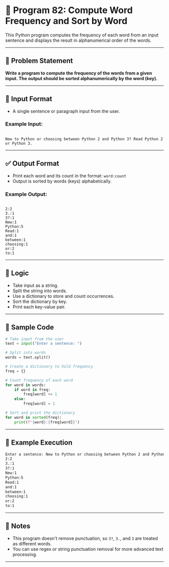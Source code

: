 
# 📘 Program 82: Compute Word Frequency and Sort by Word

This Python program computes the frequency of each word from an input sentence and displays the result in alphanumerical order of the words.

---

## 📌 Problem Statement

**Write a program to compute the frequency of the words from a given input. The output should be sorted alphanumerically by the word (key).**

---

## 🧾 Input Format

- A single sentence or paragraph input from the user.

### Example Input:
```

New to Python or choosing between Python 2 and Python 3? Read Python 2 or Python 3.

```

---

## ✅ Output Format

- Print each word and its count in the format: `word:count`
- Output is sorted by words (keys) alphabetically.

### Example Output:
```

2:2  
3.:1  
3?:1  
New:1  
Python:5  
Read:1  
and:1  
between:1  
choosing:1  
or:2  
to:1  

```

---

## 🧠 Logic

- Take input as a string.
- Split the string into words.
- Use a dictionary to store and count occurrences.
- Sort the dictionary by key.
- Print each key-value pair.

---

## 🧪 Sample Code

```python
# Take input from the user
text = input("Enter a sentence: ")

# Split into words
words = text.split()

# Create a dictionary to hold frequency
freq = {}

# Count frequency of each word
for word in words:
    if word in freq:
        freq[word] += 1
    else:
        freq[word] = 1

# Sort and print the dictionary
for word in sorted(freq):
    print(f"{word}:{freq[word]}")
```

---

## 🎯 Example Execution

```bash
Enter a sentence: New to Python or choosing between Python 2 and Python 3? Read Python 2 or Python 3.
2:2  
3.:1  
3?:1  
New:1  
Python:5  
Read:1  
and:1  
between:1  
choosing:1  
or:2  
to:1  
```

---

## 🧠 Notes

- This program doesn't remove punctuation, so `3?`, `3.`, and `3` are treated as different words.
- You can use regex or string punctuation removal for more advanced text processing.

---
